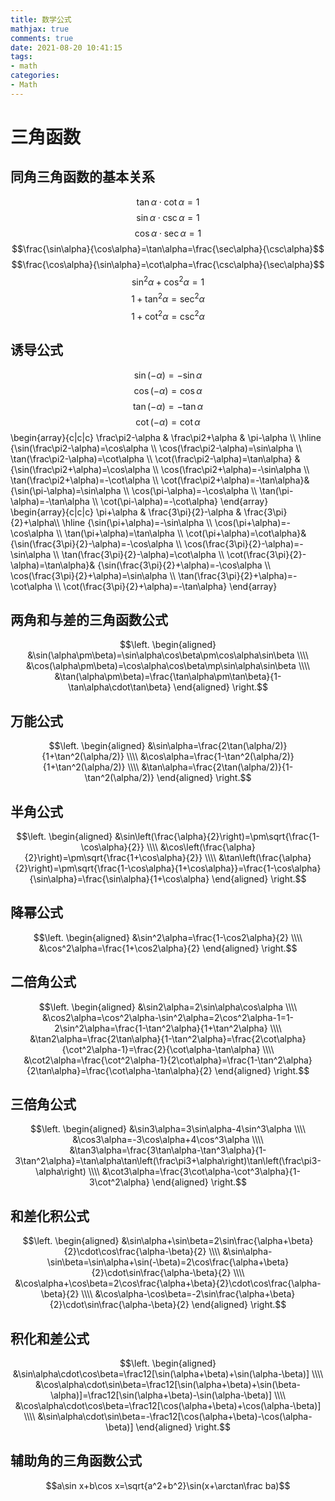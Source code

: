 ```yaml
---
title: 数学公式
mathjax: true
comments: true
date: 2021-08-20 10:41:15
tags:
- math
categories:
- Math
---
```


# 三角函数
## 同角三角函数的基本关系
$$\tan\alpha\cdot\cot\alpha=1$$
$$\sin\alpha\cdot\csc\alpha=1$$
$$\cos\alpha\cdot\sec\alpha=1$$
$$\frac{\sin\alpha}{\cos\alpha}=\tan\alpha=\frac{\sec\alpha}{\csc\alpha}$$
$$\frac{\cos\alpha}{\sin\alpha}=\cot\alpha=\frac{\csc\alpha}{\sec\alpha}$$
$$\sin^2\alpha+\cos^2\alpha=1$$
$$1+\tan^2\alpha=\sec^2\alpha$$
$$1+\cot^2\alpha=\csc^2\alpha$$

## 诱导公式
$$\sin(-\alpha)=-\sin\alpha$$
$$\cos(-\alpha)=\cos\alpha$$
$$\tan(-\alpha)=-\tan\alpha$$
$$\cot(-\alpha)=\cot\alpha$$
\begin{array}{c|c|c}
\frac\pi2-\alpha & \frac\pi2+\alpha & \pi-\alpha \\\\
\hline
{\sin(\frac\pi2-\alpha)=\cos\alpha \\\\ \cos(\frac\pi2-\alpha)=\sin\alpha \\\\ \tan(\frac\pi2-\alpha)=\cot\alpha \\\\ \cot(\frac\pi2-\alpha)=\tan\alpha} &
{\sin(\frac\pi2+\alpha)=\cos\alpha \\\\ \cos(\frac\pi2+\alpha)=-\sin\alpha \\\\ \tan(\frac\pi2+\alpha)=-\cot\alpha \\\\ \cot(\frac\pi2+\alpha)=-\tan\alpha}& 
{\sin(\pi-\alpha)=\sin\alpha \\\\ \cos(\pi-\alpha)=-\cos\alpha \\\\ \tan(\pi-\alpha)=-\tan\alpha \\\\ \cot(\pi-\alpha)=-\cot\alpha}
\end{array}
\begin{array}{c|c|c}
\pi+\alpha & \frac{3\pi}{2}-\alpha & \frac{3\pi}{2}+\alpha\\\\
\hline
{\sin(\pi+\alpha)=-\sin\alpha \\\\ \cos(\pi+\alpha)=-\cos\alpha \\\\ \tan(\pi+\alpha)=\tan\alpha \\\\ \cot(\pi+\alpha)=\cot\alpha}&
{\sin(\frac{3\pi}{2}-\alpha)=-\cos\alpha \\\\ \cos(\frac{3\pi}{2}-\alpha)=-\sin\alpha \\\\ \tan(\frac{3\pi}{2}-\alpha)=\cot\alpha \\\\ \cot(\frac{3\pi}{2}-\alpha)=\tan\alpha}&
{\sin(\frac{3\pi}{2}+\alpha)=-\cos\alpha \\\\ \cos(\frac{3\pi}{2}+\alpha)=\sin\alpha \\\\ \tan(\frac{3\pi}{2}+\alpha)=-\cot\alpha \\\\ \cot(\frac{3\pi}{2}+\alpha)=-\tan\alpha}
\end{array}

## 两角和与差的三角函数公式
$$\left. \begin{aligned} &\sin(\alpha\pm\beta)=\sin\alpha\cos\beta\pm\cos\alpha\sin\beta \\\\ &\cos(\alpha\pm\beta)=\cos\alpha\cos\beta\mp\sin\alpha\sin\beta \\\\ &\tan(\alpha\pm\beta)=\frac{\tan\alpha\pm\tan\beta}{1-\tan\alpha\cdot\tan\beta} \end{aligned} \right.$$

## 万能公式
$$\left. \begin{aligned} &\sin\alpha=\frac{2\tan(\alpha/2)}{1+\tan^2(\alpha/2)} \\\\ &\cos\alpha=\frac{1-\tan^2(\alpha/2)}{1+\tan^2(\alpha/2)} \\\\ &\tan\alpha=\frac{2\tan(\alpha/2)}{1-\tan^2(\alpha/2)} \end{aligned} \right.$$

## 半角公式
$$\left. \begin{aligned} &\sin\left(\frac{\alpha}{2}\right)=\pm\sqrt{\frac{1-\cos\alpha}{2}} \\\\ &\cos\left(\frac{\alpha}{2}\right)=\pm\sqrt{\frac{1+\cos\alpha}{2}} \\\\ &\tan\left(\frac{\alpha}{2}\right)=\pm\sqrt{\frac{1-\cos\alpha}{1+\cos\alpha}}=\frac{1-\cos\alpha}{\sin\alpha}=\frac{\sin\alpha}{1+\cos\alpha} \end{aligned} \right.$$

## 降幂公式
$$\left. \begin{aligned} &\sin^2\alpha=\frac{1-\cos2\alpha}{2} \\\\ &\cos^2\alpha=\frac{1+\cos2\alpha}{2} \end{aligned} \right.$$

## 二倍角公式
$$\left. \begin{aligned} &\sin2\alpha=2\sin\alpha\cos\alpha \\\\ &\cos2\alpha=\cos^2\alpha-\sin^2\alpha=2\cos^2\alpha-1=1-2\sin^2\alpha=\frac{1-\tan^2\alpha}{1+\tan^2\alpha} \\\\ &\tan2\alpha=\frac{2\tan\alpha}{1-\tan^2\alpha}=\frac{2\cot\alpha}{\cot^2\alpha-1}=\frac{2}{\cot\alpha-\tan\alpha} \\\\ &\cot2\alpha=\frac{\cot^2\alpha-1}{2\cot\alpha}=\frac{1-\tan^2\alpha}{2\tan\alpha}=\frac{\cot\alpha-\tan\alpha}{2} \end{aligned} \right.$$

## 三倍角公式
$$\left. \begin{aligned} &\sin3\alpha=3\sin\alpha-4\sin^3\alpha \\\\ &\cos3\alpha=-3\cos\alpha+4\cos^3\alpha \\\\ &\tan3\alpha=\frac{3\tan\alpha-\tan^3\alpha}{1-3\tan^2\alpha}=\tan\alpha\tan\left(\frac\pi3+\alpha\right)\tan\left(\frac\pi3-\alpha\right) \\\\ &\cot3\alpha=\frac{3\cot\alpha-\cot^3\alpha}{1-3\cot^2\alpha} \end{aligned} \right.$$

## 和差化积公式
$$\left. \begin{aligned} &\sin\alpha+\sin\beta=2\sin\frac{\alpha+\beta}{2}\cdot\cos\frac{\alpha-\beta}{2} \\\\ &\sin\alpha-\sin\beta=\sin\alpha+\sin(-\beta)=2\cos\frac{\alpha+\beta}{2}\cdot\sin\frac{\alpha-\beta}{2} \\\\ &\cos\alpha+\cos\beta=2\cos\frac{\alpha+\beta}{2}\cdot\cos\frac{\alpha-\beta}{2} \\\\ &\cos\alpha-\cos\beta=-2\sin\frac{\alpha+\beta}{2}\cdot\sin\frac{\alpha-\beta}{2} \end{aligned} \right.$$

##  积化和差公式
$$\left. \begin{aligned} &\sin\alpha\cdot\cos\beta=\frac12[\sin(\alpha+\beta)+\sin(\alpha-\beta)] \\\\ &\cos\alpha\cdot\sin\beta=\frac12[\sin(\alpha+\beta)+\sin(\beta-\alpha)]=\frac12[\sin(\alpha+\beta)-\sin(\alpha-\beta)] \\\\ &\cos\alpha\cdot\cos\beta=\frac12[\cos(\alpha+\beta)+\cos(\alpha-\beta)] \\\\ &\sin\alpha\cdot\sin\beta=-\frac12[\cos(\alpha+\beta)-\cos(\alpha-\beta)] \end{aligned} \right.$$

## 辅助角的三角函数公式
$$a\sin x+b\cos x=\sqrt{a^2+b^2}\sin(x+\arctan\frac ba)$$
